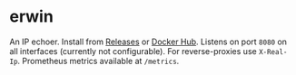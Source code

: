 # erwin

An IP echoer. Install from [Releases](https://github.com/chrissxMedia/erwin/releases) or
[Docker Hub](https://hub.docker.com/r/chrissx/erwin). Listens on port `8080` on all interfaces
(currently not configurable). For reverse-proxies use `X-Real-Ip`. Prometheus metrics available
at `/metrics`.
